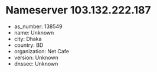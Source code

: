 # Nameserver 103.132.222.187

* as_number: 138549
* name: Unknown
* city: Dhaka
* country: BD
* organization: Net Cafe
* version: Unknown
* dnssec: Unknown
